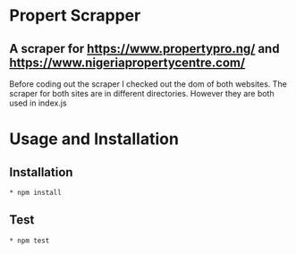 # Propert Scrapper
## A scraper for https://www.propertypro.ng/ and https://www.nigeriapropertycentre.com/

Before coding out the scraper I checked out the dom of both websites. The 
scraper for both sites are in different directories. However they are both used in index.js

# Usage and Installation

## Installation	
	* npm install

## Test
	* npm test